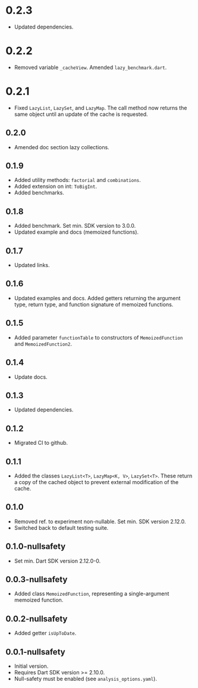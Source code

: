 # 0.2.3
- Updated dependencies.

# 0.2.2
- Removed variable `_cacheView`. Amended `lazy_benchmark.dart`.

# 0.2.1
- Fixed `LazyList`, `LazySet`, and `LazyMap`. The call method now returns
the same object until an update of the cache is requested.

## 0.2.0
- Amended doc section lazy collections.

## 0.1.9

- Added utility methods: `factorial` and `combinations`.
- Added extension on int: `ToBigInt`.
- Added benchmarks.


## 0.1.8

- Added benchmark. Set min. SDK version to 3.0.0.
- Updated example and docs (memoized functions).

## 0.1.7

- Updated links.

## 0.1.6

- Updated examples and docs. Added getters returning the argument type,
  return type, and function signature of memoized functions.

## 0.1.5

- Added parameter `functionTable` to constructors of `MemoizedFunction`
  and `MemoizedFunction2`.

## 0.1.4

- Update docs.

## 0.1.3

- Updated dependencies.

## 0.1.2

- Migrated CI to github.

## 0.1.1

- Added the classes `LazyList<T>`, `LazyMap<K, V>`, `LazySet<T>`.
  These return a copy of the cached object to prevent external modification
  of the cache.

## 0.1.0

- Removed ref. to experiment non-nullable. Set min. SDK version 2.12.0.
- Switched back to default testing suite.

## 0.1.0-nullsafety

- Set min. Dart SDK version 2.12.0-0.

## 0.0.3-nullsafety

- Added class `MemoizedFunction`, representing a single-argument memoized function.

## 0.0.2-nullsafety

- Added getter `isUpToDate`.

## 0.0.1-nullsafety

- Initial version.
- Requires Dart SDK version >= 2.10.0.
- Null-safety must be enabled (see `analysis_options.yaml`).
